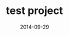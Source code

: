 ---
title: test project
date: 2014-09-29
tags: [data science, data cleansing, data wrangling, R programming]
excerpt: Clean it before using it
header:
    overlay_image: "../images/banner2.jpg"
    ocerlay_filter: rgba(0,0,0,0.5)
categories: "testing"
---